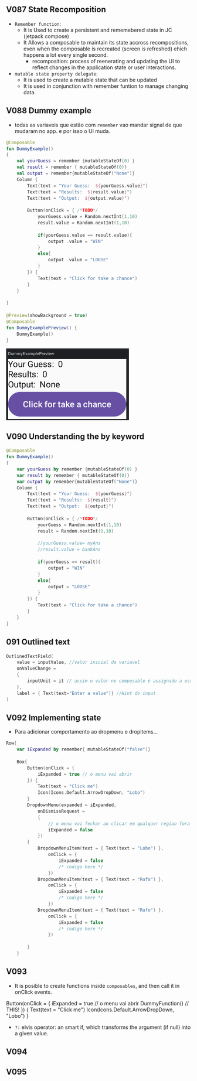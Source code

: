 ## V087 State Recomposition
- `Remember function`:
  - It is Used to create a persistent and rememebered state in JC (jetpack compose)
  - It Allows a composable to maintain its state accross recompositions, even when the composable is recreated (screen is refreshed) ehich happens a lot every single second.
    - recomposition: process of reenerating and updating the UI to reflect changes in the application state or user interactions.
- `mutable state property delegate`:
  - It is used to create a mutable state that can be updated
  - It is used in conjunction with remember funtion to manage changing data.

## V088 Dummy example
- todas as variaveis que estão com `remember` vao mandar signal de que mudaram no app. e por isso o UI muda.
``` kt
@Composable
fun DummyExample()
{
    val yourGuess = remember {mutableStateOf(0) }
    val result = remember { mutableStateOf(0)}
    val output = remember{mutableStateOf("None")}
    Column {
        Text(text = "Your Guess:  ${yourGuess.value}")
        Text(text = "Results:  ${result.value}")
        Text(text = "Output:  ${output.value}")

        Button(onClick = { /*TODO*/
            yourGuess.value = Random.nextInt(1,10)
            result.value = Random.nextInt(1,10)

            if(yourGuess.value == result.value){
                output .value = "WIN"
            }
            else{
                output .value = "LOOSE"
            }
        }) {
            Text(text = "Click for take a chance")
        }
    }

}

@Preview(showBackground = true)
@Composable
fun DummyExamplePreview() {
    DummyExample()
}
```

![alt text](V088a.png)

## V090 Understanding the by keyword

``` kt
@Composable
fun DummyExample()
{    
    var yourGuess by remember {mutableStateOf(0) }
    var result by remember { mutableStateOf(0)}
    var output by remember{mutableStateOf("None")}
    Column {
        Text(text = "Your Guess:  ${yourGuess}")
        Text(text = "Results:  ${result}")
        Text(text = "Output:  ${output}")

        Button(onClick = { /*TODO*/
            yourGuess = Random.nextInt(1,10)
            result = Random.nextInt(1,10)

            //yourGuess.value= myAns
            //result.value = bankAns

            if(yourGuess == result){
                output = "WIN"
            }
            else{
                output = "LOOSE"
            }
        }) {
            Text(text = "Click for take a chance")
        }
    }
}
```
## 091 Outlined text 

``` kt
OutlinedTextField(
    value = inputValue, //valor inicial da variavel
    onValueChange =
    {
        inputUnit = it // assim o valor no composable é assignado a essa variavel
    },
    label = { Text(text="Enter a value")} //Hint do input
)
```
## V092 Implementing state
- Para adicionar comportamento ao dropmenu e dropitems...

``` kt
Row{
    var iExpanded by remember{ mutableStateOf("false")}
    
    Box{
        Button(onClick = {
            iExpanded = true // o menu vai abrir
        }) {
            Text(text = "Click me")
            Icon(Icons.Default.ArrowDropDown, "Lobo")
        }
        DropdownMenu(expanded = iExpanded,
            onDismissRequest =
            {
                // o menu vai fechar ao clicar em qualquer regiao fora do menu
                iExpanded = false 
            })
        {
            DropdownMenuItem(text = { Text(text = "Lobo") },
                onClick = {
                    iExpanded = false
                    /* codigo here */ 
                })
            DropdownMenuItem(text = { Text(text = "Rufa") },
                onClick = {
                    iExpanded = false
                    /* codigo here */ 
                })
            DropdownMenuItem(text = { Text(text = "Rufo") },
                onClick = {
                    iExpanded = false
                    /* codigo here */ 
                })
            
        }
    }
```

## V093 
- It is posible to create functions inside `composables`, and then call it in onClick events.

Button(onClick = {
            iExpanded = true // o menu vai abrir
            DummyFunction() // THIS!
        }) {
            Text(text = "Click me")
            Icon(Icons.Default.ArrowDropDown, "Lobo")
        }
- `?:` elvis operator: an smart if, which transforms the argument (if null) into a given value.

## V094

## V095